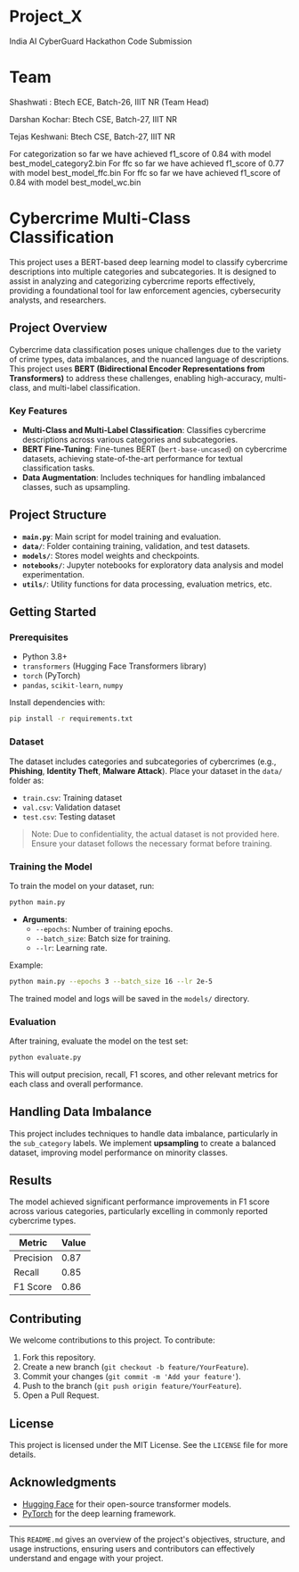 # Project_X
 India AI CyberGuard Hackathon Code Submission

# Team
Shashwati : Btech ECE, Batch-26, IIIT NR (Team Head)


Darshan Kochar: Btech CSE, Batch-27, IIIT NR



Tejas Keshwani: Btech CSE, Batch-27, IIIT NR





For categorization so far we have achieved f1_score of 0.84 with model best_model_category2.bin
For ffc so far we have achieved f1_score of 0.77 with model best_model_ffc.bin
For ffc so far we have achieved f1_score of 0.84 with model best_model_wc.bin


# Cybercrime Multi-Class Classification

This project uses a BERT-based deep learning model to classify cybercrime descriptions into multiple categories and subcategories. It is designed to assist in analyzing and categorizing cybercrime reports effectively, providing a foundational tool for law enforcement agencies, cybersecurity analysts, and researchers.

## Project Overview

Cybercrime data classification poses unique challenges due to the variety of crime types, data imbalances, and the nuanced language of descriptions. This project uses **BERT (Bidirectional Encoder Representations from Transformers)** to address these challenges, enabling high-accuracy, multi-class, and multi-label classification.

### Key Features

- **Multi-Class and Multi-Label Classification**: Classifies cybercrime descriptions across various categories and subcategories.
- **BERT Fine-Tuning**: Fine-tunes BERT (`bert-base-uncased`) on cybercrime datasets, achieving state-of-the-art performance for textual classification tasks.
- **Data Augmentation**: Includes techniques for handling imbalanced classes, such as upsampling.

## Project Structure

- **`main.py`**: Main script for model training and evaluation.
- **`data/`**: Folder containing training, validation, and test datasets.
- **`models/`**: Stores model weights and checkpoints.
- **`notebooks/`**: Jupyter notebooks for exploratory data analysis and model experimentation.
- **`utils/`**: Utility functions for data processing, evaluation metrics, etc.

## Getting Started

### Prerequisites

- Python 3.8+
- `transformers` (Hugging Face Transformers library)
- `torch` (PyTorch)
- `pandas`, `scikit-learn`, `numpy`

Install dependencies with:

```bash
pip install -r requirements.txt
```

### Dataset

The dataset includes categories and subcategories of cybercrimes (e.g., **Phishing**, **Identity Theft**, **Malware Attack**). Place your dataset in the `data/` folder as:

- `train.csv`: Training dataset
- `val.csv`: Validation dataset
- `test.csv`: Testing dataset

> Note: Due to confidentiality, the actual dataset is not provided here. Ensure your dataset follows the necessary format before training.

### Training the Model

To train the model on your dataset, run:

```bash
python main.py
```

- **Arguments**:
    - `--epochs`: Number of training epochs.
    - `--batch_size`: Batch size for training.
    - `--lr`: Learning rate.

Example:

```bash
python main.py --epochs 3 --batch_size 16 --lr 2e-5
```

The trained model and logs will be saved in the `models/` directory.

### Evaluation

After training, evaluate the model on the test set:

```bash
python evaluate.py
```

This will output precision, recall, F1 scores, and other relevant metrics for each class and overall performance.

## Handling Data Imbalance

This project includes techniques to handle data imbalance, particularly in the `sub_category` labels. We implement **upsampling** to create a balanced dataset, improving model performance on minority classes.

## Results

The model achieved significant performance improvements in F1 score across various categories, particularly excelling in commonly reported cybercrime types.

| Metric      | Value  |
|-------------|--------|
| Precision   | 0.87   |
| Recall      | 0.85   |
| F1 Score    | 0.86   |

## Contributing

We welcome contributions to this project. To contribute:

1. Fork this repository.
2. Create a new branch (`git checkout -b feature/YourFeature`).
3. Commit your changes (`git commit -m 'Add your feature'`).
4. Push to the branch (`git push origin feature/YourFeature`).
5. Open a Pull Request.

## License

This project is licensed under the MIT License. See the `LICENSE` file for more details.

## Acknowledgments

- [Hugging Face](https://huggingface.co/) for their open-source transformer models.
- [PyTorch](https://pytorch.org/) for the deep learning framework.

---

This `README.md` gives an overview of the project's objectives, structure, and usage instructions, ensuring users and contributors can effectively understand and engage with your project.
